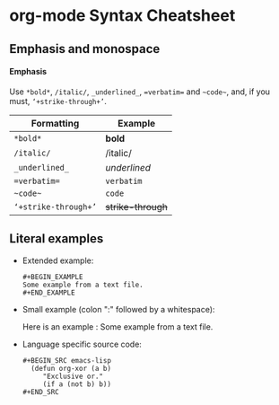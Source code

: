 # org-mode Syntax Cheatsheet

## Emphasis and monospace

#### Emphasis

Use `*bold*`, `/italic/`, `_underlined_`, `=verbatim=` and `~code~`, and, if you
must, `‘+strike-through+’`.

Formatting | Example
----------- | --------
`*bold*` | **bold**
`/italic/` | /italic/
`_underlined_` | _underlined_
`=verbatim=` | `verbatim`
`~code~` | `code`
`‘+strike-through+’` | ~~strike-through~~



## Literal examples
- Extended example:

    ```
    #+BEGIN_EXAMPLE
    Some example from a text file.
    #+END_EXAMPLE
    ```

- Small example (colon ":" followed by a whitespace):

  Here is an example
     : Some example from a text file.

- Language specific source code:

    ```
    #+BEGIN_SRC emacs-lisp
      (defun org-xor (a b)
         "Exclusive or."
         (if a (not b) b))
    #+END_SRC
    ```

